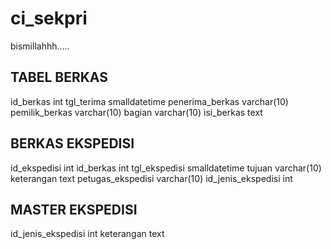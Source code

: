 # ci_sekpri
bismillahhh.....

TABEL BERKAS
--------------
id_berkas			int
tgl_terima			smalldatetime
penerima_berkas		varchar(10)
pemilik_berkas		varchar(10)
bagian				varchar(10)
isi_berkas			text

BERKAS EKSPEDISI
----------------
id_ekspedisi		int
id_berkas			int
tgl_ekspedisi		smalldatetime
tujuan				varchar(10)
keterangan			text
petugas_ekspedisi	varchar(10)
id_jenis_ekspedisi	int

MASTER EKSPEDISI
---------------
id_jenis_ekspedisi	int
keterangan			text